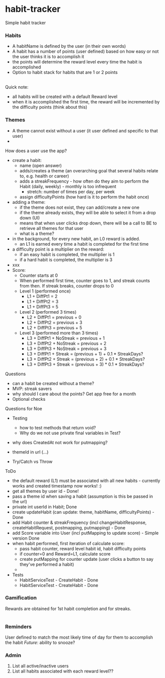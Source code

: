 # habit-tracker
Simple habit tracker


### Habits
- A habitName is defined by the user (in their own words) 
- A habit has a number of points (user defined) based on how easy or not the user thinks it is to accomplish it
- the points will determine the reward level every time the habit is accomplished
- Option to habit stack for habits that are 1 or 2 points  
&nbsp; 

Quick note:
- all habits will be created with a default Reward level
- when it is accomplished the first time, the reward will be incremented by the difficulty points (think about this)


### Themes
- A theme cannot exist without a user (it user defined and specific to that user)
- 
  &nbsp;

How does a user use the app?
- create a habit:
  - name (open answer)
  - adds/creates a theme (an overarching goal that several habits relate to, e.g. health or career)
  - adds a streakFrequency - how often do they aim to perform the Habit (daily, weekly) - monthly is too infrequent
    - stretch: number of times per day, per week
  - assign difficultyPoints (how hard is it to perform the habit once)
- adding a theme:
    - if the theme does not exist, they can add/create a new one
    - if the theme already exists, they will be able to select it from a drop down (UI)
    - means that when user clicks drop down, there will be a call to BE to retrieve all themes for that user
    - what is a theme? 
- in the background, for every new habit, an L0 reward is added.
    - an L1 is earned every time a habit is completed for the first time
- a difficulty point is a multiplier on the reward:
    - if an easy habit is completed, the multiplier is 1
    - if a hard habit is completed, the multiplier is 3
- xxx
- Score:
    - Counter starts at 0
    - When performed first time, counter goes to 1, and streak counts from then. If streak breaks, counter drops to 0 
    - Level 1 (performed once)
      - L1 + DiffPt1 =  2
      - L1 + DiffPt2 =  3
      - L1 + DiffPt3 =  5 
    - Level 2 (performed 3 times)
      - L2 + DiffPt1 =  previous + 0
      - L2 + DiffPt2 =  previous + 3
      - L2 + DiffPt3 =  previous + 5
    - Level 3 (performed more than 3 times)
      - L3 + DiffPt1 + NoStreak =  previous + 1
      - L3 + DiffPt2 + NoStreak =  previous + 2
      - L3 + DiffPt3 + NoStreak =  previous + 3
      - L3 + DiffPt1 + Streak =  (previous + 1) + 0.1 * StreakDays?
      - L3 + DiffPt2 + Streak =  (previous + 2) + 0.1 * StreakDays?
      - L3 + DiffPt3 + Streak =  (previous + 3) * 0.1 * StreakDays?

Questions
- can a habit be created without a theme? 
- MVP: streak savers
- why should I care about the points? Get app free for a month
- Optional checks

Questions for Noe
- Testing
    - how to test methods that return void? 
    - Why do we not use private final variables in Test?

- why does CreatedAt not work for putmapping?
- themeId in url (...)
- Try/Catch vs Throw

ToDo
- the default reward (L1) must be associated with all new habits - currently works and created timestamp now works! :)
- get all themes by user id - Done!
- pass a theme id when saving a habit (assumption is this be passed in the url)
- private int userId in Habit; Done
- create updateHabit (can update: theme, habitName, difficultyPoints) - Done
- add Habit counter & streakFrequency (incl changeHabitResponse, createHabitRequest, postmapping, putmapping) - Done
- add Score variable into User (incl putMapping to update score) - Simple version Done
- when habit performed, first iteration of calculate score:
    - pass habit counter, reward level habit id, habit difficulty points
    - if counter=0 and Reward=L1, calculate score
    - create putMapping for counter update (user clicks a button to say they've performed a habit) 
    - 
- Tests
    - HabitServiceTest - CreateHabit - Done
    - HabitServiceTest - CreateHabit - Done

### Gamification
Rewards are obtained for 1st habit completion and for streaks.  
&nbsp;  

### Reminders
User defined to match the most likely time of day for them to accomplish the habit
*Future*: ability to snooze?
&nbsp;  

### Admin
1. List all active/inactive users
2. List all habits associated with each reward level??
&nbsp; 
